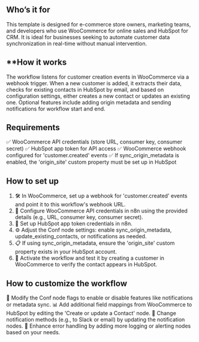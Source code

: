 ## **Who’s it for**

This template is designed for e-commerce store owners, marketing teams, and developers who use WooCommerce for online sales and HubSpot for CRM. It is ideal for businesses seeking to automate customer data synchronization in real-time without manual intervention.

## **How it works

The workflow listens for customer creation events in WooCommerce via a webhook trigger. When a new customer is added, it extracts their data, checks for existing contacts in HubSpot by email, and based on configuration settings, either creates a new contact or updates an existing one. Optional features include adding origin metadata and sending notifications for workflow start and end.

## **Requirements**

✅ WooCommerce API credentials (store URL, consumer key, consumer secret)
✅ HubSpot app token for API access
✅ WooCommerce webhook configured for 'customer.created' events
✅ If sync_origin_metadata is enabled, the 'origin_site' custom property must be set up in HubSpot

## **How to set up**

1. 🛠️ In WooCommerce, set up a webhook for 'customer.created' events and point it to this workflow's webhook URL.
2. 🔑 Configure WooCommerce API credentials in n8n using the provided details (e.g., URL, consumer key, consumer secret).
3. 🔑 Set up HubSpot app token credentials in n8n.
4. ⚙️ Adjust the Conf node settings: enable sync_origin_metadata, update_existing_contacts, or notifications as needed.
5. 📋 If using sync_origin_metadata, ensure the 'origin_site' custom property exists in your HubSpot account.
6. 🚀 Activate the workflow and test it by creating a customer in WooCommerce to verify the contact appears in HubSpot.

## **How to customize the workflow**

🔄 Modify the Conf node flags to enable or disable features like notifications or metadata sync.
📊 Add additional field mappings from WooCommerce to HubSpot by editing the 'Create or update a Contact' node.
🔔 Change notification methods (e.g., to Slack or email) by updating the notification nodes.
🐛 Enhance error handling by adding more logging or alerting nodes based on your needs.
